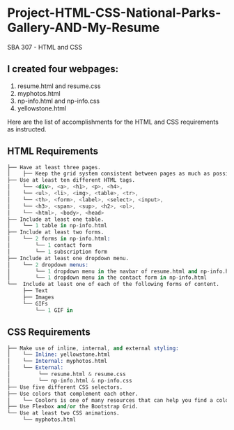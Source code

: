 # Project-HTML-CSS-National-Parks-Gallery-AND-My-Resume
SBA 307 - HTML and CSS

## I created <str>four</str> webpages:
1. resume.html and resume.css
2. myphotos.html
3. np-info.html and np-info.css
4. yellowstone.html

Here are the list of accomplishments for the HTML and CSS requirements as instructed.
## HTML Requirements
```s
├── Have at least three pages.
│    ├── Keep the grid system consistent between pages as much as possible.
├── Use at least ten different HTML tags.
│    └── <div>, <a>, <h1>, <p>, <h4>, 
│    └── <ul>, <li>, <img>, <table>, <tr>, 
│    └── <th>, <form>, <label>, <select>, <input>,
│    └── <h3>, <span>, <sup>, <h2>, <ol>, 
│    └── <html>, <body>, <head>
├── Include at least one table.
│    └── 1 table in np-info.html
├── Include at least two forms.
│    └── 2 forms in np-info.html: 
│        └── 1 contact form
│        └── 1 subscription form
├── Include at least one dropdown menu.
│    └── 2 dropdown menus: 
│        └── 1 dropdown menu in the navbar of resume.html and np-info.html
│        └── 1 dropdown menu in the contact form in np-info.html
└──  Include at least one of each of the following forms of content.
     ├── Text
     ├── Images
     └── GIFs
         └── 1 GIF in 
```

## CSS Requirements
```s
├── Make use of inline, internal, and external styling:
│    └── Inline: yellowstone.html
│    └── Internal: myphotos.html
│    └── External: 
│         └── resume.html & resume.css
│         └── np-info.html & np-info.css 
├── Use five different CSS selectors.
├── Use colors that complement each other.
│    └── Coolors is one of many resources that can help you find a color palette.
├── Use Flexbox and/or the Bootstrap Grid.
└── Use at least two CSS animations.
     └── myphotos.html
```
